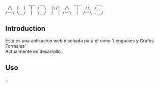 ```bash
          ___  __             ___       __  
 /\  |  |  |  /  \  |\/|  /\   |   /\  /__`
/~~\ \__/  |  \__/  |  | /~~\  |  /~~\ .__/

```
## Introduction
Esta es una aplicacion web diseñada para el ramo 'Lenguajes y Grafos Formales'<br>
Actualmente en desarrollo..

## Uso
..

<!--
Todo
+ Set fonts
+ Set buttons on hover= cursor: pointer
+ center afd/anfd text
-->
